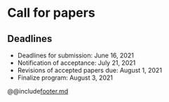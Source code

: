 # Call for papers


## Deadlines

* Deadlines for submission: June 16, 2021
* Notification of acceptance: July 21, 2021
* Revisions of accepted papers due: August 1, 2021
* Finalize program: August 3, 2021

@@include[footer.md](footer.md)
